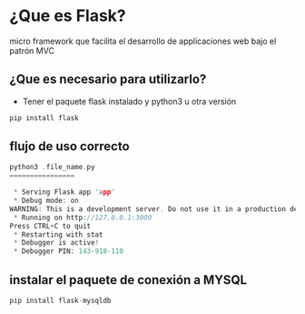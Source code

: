 # ¿Que es Flask?

micro framework que facilita el desarrollo de applicaciones web bajo el patrón MVC

## ¿Que es necesario para utilizarlo?

- Tener el paquete flask instalado y python3 u otra versión

```c
pip install flask
```

## flujo de uso correcto

```c
python3 .file_name.py
================

 * Serving Flask app 'app'
 * Debug mode: on
WARNING: This is a development server. Do not use it in a production deployment. Use a production WSGI server instead.
 * Running on http://127.0.0.1:3000
Press CTRL+C to quit
 * Restarting with stat
 * Debugger is active!
 * Debugger PIN: 143-918-110
```

## instalar el paquete de conexión a MYSQL

```c
pip install flask-mysqldb
```

